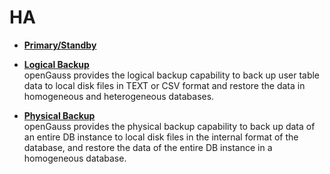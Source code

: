 # HA<a name="EN-US_CONCEPT_0252569372"></a>

-   **[Primary/Standby](primary-standby.md)**  

-   **[Logical Backup](logical-backup.md)**  
openGauss provides the logical backup capability to back up user table data to local disk files in TEXT or CSV format and restore the data in homogeneous and heterogeneous databases.
-   **[Physical Backup](physical-backup.md)**  
openGauss provides the physical backup capability to back up data of an entire DB instance to local disk files in the internal format of the database, and restore the data of the entire DB instance in a homogeneous database.

